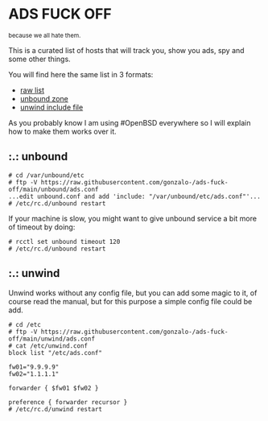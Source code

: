# ADS FUCK OFF
<sub>because we all hate them.</sub>

This is a curated list of hosts that will track you, show you ads, spy and some other things.

You will find here the same list in 3 formats:

* [raw list](/hosts/hosts.txt)
* [unbound zone](/unbound/ads.conf)
* [unwind include file](/unwind/ads.conf)

As you probably know I am using #OpenBSD everywhere so I will explain how to make them works over it.

## :.: unbound

```
# cd /var/unbound/etc
# ftp -V https://raw.githubusercontent.com/gonzalo-/ads-fuck-off/main/unbound/ads.conf
...edit unbound.conf and add 'include: "/var/unbound/etc/ads.conf"'...
# /etc/rc.d/unbound restart
```

If your machine is slow, you might want to give unbound service a bit more of timeout by doing:

```
# rcctl set unbound timeout 120
# /etc/rc.d/unbound restart
```

## :.: unwind

Unwind works without any config file, but you can add some magic to it, of course read the manual, but for this purpose a simple config file could be add.

```
# cd /etc
# ftp -V https://raw.githubusercontent.com/gonzalo-/ads-fuck-off/main/unwind/ads.conf
# cat /etc/unwind.conf                                                                                                    
block list "/etc/ads.conf"

fw01="9.9.9.9"
fw02="1.1.1.1"

forwarder { $fw01 $fw02 }

preference { forwarder recursor }
# /etc/rc.d/unwind restart
```
